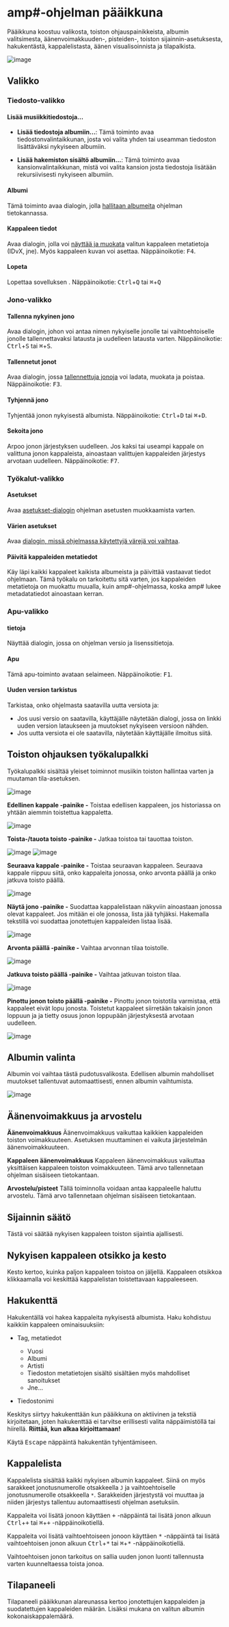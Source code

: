 # amp#-ohjelman pääikkuna

Pääikkuna koostuu valikosta, toiston ohjauspainikkeista, albumin valitsimesta, äänenvoimakkuuden-, pisteiden-, toiston sijainnin-asetuksesta, hakukentästä, kappalelistasta, äänen visualisoinnista ja tilapalkista.

![image](img/main_window1.png)

## Valikko

### Tiedosto-valikko
#### Lisää musiikkitiedostoja...
* **Lisää tiedostoja albumiin...**: Tämä toiminto avaa tiedostonvalintaikkunan, josta voi valita yhden tai useamman tiedoston lisättäväksi nykyiseen albumiin.

* **Lisää hakemiston sisältö albumiin...**: Tämä toiminto avaa kansionvalintaikkunan, mistä voi valita kansion josta tiedostoja lisätään rekursiivisesti nykyiseen albumiin.

#### Albumi
Tämä toiminto avaa dialogin, jolla [hallitaan albumeita](album.md) ohjelman tietokannassa.

#### Kappaleen tiedot
Avaa dialogin, jolla voi [näyttää ja muokata](track_info.md) valitun kappaleen metatietoja (IDvX, jne). Myös kappaleen kuvan voi asettaa. Näppäinoikotie: <kbd>F4</kbd>.

#### Lopeta
Lopettaa sovelluksen . Näppäinoikotie: <kbd>Ctrl</kbd>+<kbd>Q</kbd> tai <kbd>⌘</kbd>+<kbd>Q</kbd>

### Jono-valikko

#### Tallenna nykyinen jono
Avaa dialogin, johon voi antaa nimen nykyiselle jonolle tai vaihtoehtoiselle jonolle tallennettavaksi latausta ja uudelleen latausta varten. Näppäinoikotie: <kbd>Ctrl</kbd>+<kbd>S</kbd> tai <kbd>⌘</kbd>+<kbd>S</kbd>.

#### Tallennetut jonot
Avaa dialogin, jossa [tallennettuja jonoja](saved_queues_dialog.md) voi ladata, muokata ja poistaa. Näppäinoikotie: <kbd>F3</kbd>.

#### Tyhjennä jono
Tyhjentää jonon nykyisestä albumista. Näppäinoikotie: <kbd>Ctrl</kbd>+<kbd>D</kbd> tai <kbd>⌘</kbd>+<kbd>D</kbd>.

#### Sekoita jono
Arpoo jonon järjestyksen uudelleen. Jos kaksi tai useampi kappale on valittuna jonon kappaleista, ainoastaan valittujen kappaleiden järjestys arvotaan uudelleen. Näppäinoikotie: <kbd>F7</kbd>.

### Työkalut-valikko

#### Asetukset
Avaa [asetukset-dialogin](settings.md) ohjelman asetusten muokkaamista varten.

#### Värien asetukset
Avaa [dialogin, missä ohjelmassa käytettyjä värejä voi vaihtaa](color_settings.md).

#### Päivitä kappaleiden metatiedot
Käy läpi kaikki kappaleet kaikista albumeista ja päivittää vastaavat tiedot ohjelmaan. Tämä työkalu on tarkoitettu sitä varten, jos kappaleiden metatietoja on muokattu muualla, kuin amp#-ohjelmassa, koska amp# lukee metadatatiedot ainoastaan kerran.

### Apu-valikko

#### tietoja
Näyttää dialogin, jossa on ohjelman versio ja lisenssitietoja.

#### Apu
Tämä apu-toiminto avataan selaimeen. Näppäinoikotie: <kbd>F1</kbd>.

#### Uuden version tarkistus
Tarkistaa, onko ohjelmasta saatavilla uutta versiota ja:
* Jos uusi versio on saatavilla, käyttäjälle näytetään dialogi, jossa on linkki uuden version lataukseen ja muutokset nykyiseen versioon nähden.
* Jos uutta versiota ei ole saatavilla, näytetään käyttäjälle ilmoitus siitä.

## Toiston ohjauksen työkalupalkki
Työkalupalkki sisältää yleiset toiminnot musiikin toiston hallintaa varten ja muutaman tila-asetuksen.

![image](img/toolbar1.png)

**Edellinen kappale -painike -** Toistaa edellisen kappaleen, jos historiassa on yhtään aiemmin toistettua kappaletta.

![image](img/gui/ic_fluent_previous_48_filled.png)

**Toista-/tauota toisto -painike -** Jatkaa toistoa tai tauottaa toiston.

![image](img/gui/play.png) ![image](img/gui/ic_fluent_pause_48_filled.png)

**Seuraava kappale -painike -** Toistaa seuraavan kappaleen. Seuraava kappale riippuu siitä, onko kappaleita jonossa, onko arvonta päällä ja onko jatkuva toisto päällä.

![image](img/gui/ic_fluent_next_48_filled.png)

**Näytä jono -painike -** Suodattaa kappalelistaan näkyviin ainoastaan jonossa olevat kappaleet. Jos mitään ei ole jonossa, lista jää tyhjäksi. Hakemalla tekstillä voi suodattaa jonotettujen kappaleiden listaa lisää.

![image](img/gui/queue_three_dots.png)

**Arvonta päällä -painike -** Vaihtaa arvonnan tilaa toistolle.

![image](img/gui/shuffle-random-svgrepo-com_modified.png)

**Jatkuva toisto päällä -painike -** Vaihtaa jatkuvan toiston tilaa.

![image](img/gui/repeat-svgrepo-com_modified.png)

**Pinottu jonon toisto päällä -painike -** Pinottu jonon toistotila varmistaa, että kappaleet eivät lopu jonosta. Toistetut kappaleet siirretään takaisin jonon loppuun ja ja tietty osuus jonon loppupään järjestyksestä arvotaan uudelleen.

![image](img/gui/stack_queue_three_dots.png)

## Albumin valinta
Albumin voi vaihtaa tästä pudotusvalikosta. Edellisen albumin mahdolliset muutokset tallentuvat automaattisesti, ennen albumin vaihtumista.

![image](img/album_selector1.png)

## Äänenvoimakkuus ja arvostelu
**Äänenvoimakkuus**
Äänenvoimakkuus vaikuttaa kaikkien kappaleiden toiston voimakkuuteen. Asetuksen muuttaminen ei vaikuta järjestelmän äänenvoimakkuuteen.

**Kappaleen äänenvoimakkuus**
Kappaleen äänenvoimakkuus vaikuttaa yksittäisen kappaleen toiston voimakkuuteen. Tämä arvo tallennetaan ohjelman sisäiseen tietokantaan.

**Arvostelu/pisteet**
Tällä toiminnolla voidaan antaa kappaleelle haluttu arvostelu. Tämä arvo tallennetaan ohjelman sisäiseen tietokantaan.

## Sijainnin säätö
Tästä voi säätää nykyisen kappaleen toiston sijaintia ajallisesti.

## Nykyisen kappaleen otsikko ja kesto
Kesto kertoo, kuinka paljon kappaleen toistoa on jäljellä. Kappaleen otsikkoa klikkaamalla voi keskittää kappalelistan toistettavaan kappaleeseen.

## Hakukenttä
Hakukentällä voi hakea kappaleita nykyisestä albumista. Haku kohdistuu kaikkiin kappaleen ominaisuuksiin:

- Tag, metatiedot

    * Vuosi
    * Albumi
    * Artisti
    * Tiedoston metatietojen sisältö sisältäen myös mahdolliset sanoitukset
    * Jne...

- Tiedostonimi

Keskitys siirtyy hakukenttään kun pääikkuna on aktiivinen ja tekstiä kirjoitetaan, joten hakukenttää ei tarvitse erillisesti valita näppäimistöllä tai hiirellä. **Riittää, kun alkaa kirjoittamaan!**

Käytä <kbd>Escape</kbd> näppäintä hakukentän tyhjentämiseen.

## Kappalelista
Kappalelista sisältää kaikki nykyisen albumin kappaleet. Siinä on myös sarakkeet jonotusnumerolle otsakkeella `J` ja vaihtoehtoiselle jonotusnumerolle otsakkeella `*`. Sarakkeiden järjestystä voi muuttaa ja niiden järjestys tallentuu automaattisesti ohjelman asetuksiin.

Kappaleita voi lisätä jonoon käyttäen <kbd>+</kbd> -näppäintä tai lisätä jonon alkuun <kbd>Ctrl</kbd>+<kbd>+</kbd> tai <kbd>⌘</kbd>+<kbd>+</kbd> -näppäinoikotiellä.

Kappaleita voi lisätä vaihtoehtoiseen jonoon käyttäen <kbd>\*</kbd> -näppäintä tai lisätä vaihtoehtoisen jonon alkuun <kbd>Ctrl</kbd>+<kbd>\*</kbd> tai <kbd>⌘</kbd>+<kbd>\*</kbd> -näppäinoikotiellä.

Vaihtoehtoisen jonon tarkoitus on sallia uuden jonon luonti tallennusta varten kuunneltaessa toista jonoa.

## Tilapaneeli
Tilapaneeli pääikkunan alareunassa kertoo jonotettujen kappaleiden ja suodatettujen kappaleiden määrän. Lisäksi mukana on valitun albumin kokonaiskappalemäärä.